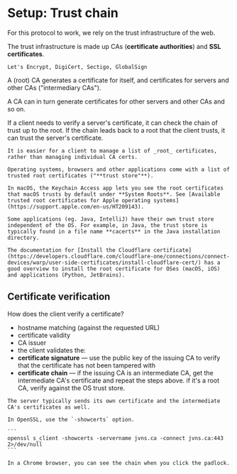 # Setup: Trust chain

For this protocol to work, we rely on the trust infrastructure of the web.

The trust infrastructure is made up CAs (**certificate authorities**) and **SSL certificates**.

~~~admonish example title="Examples of CAs"
Let's Encrypt, DigiCert, Sectigo, GlobalSign
~~~

A (root) CA generates a certificate for itself, and certificates for servers and other CAs ("intermediary CAs").

A CA can in turn generate certificates for other servers and other CAs and so on.

If a client needs to verify a server's certificate, it can check the chain of trust up to the root. If the chain leads back to a root that the client trusts, it can trust the server's certificate.

```admonish tip title="Clients only need to store root certificates"
It is easier for a client to manage a list of _root_ certificates, rather than managing individual CA certs.
```

```admonish info title="Trust store"
Operating systems, browsers and other applications come with a list of trusted root certificates ("**trust store"**).

In macOS, the Keychain Access app lets you see the root certificates that macOS trusts by default under **System Roots**. See [Available trusted root certificates for Apple operating systems](https://support.apple.com/en-us/HT209143).

Some applications (eg. Java, IntelliJ) have their own trust store independent of the OS. For example, in Java, the trust store is typically found in a file name **cacerts** in the Java installation directory.
```

```admonish question title="How to add root certificates to trust store?"
The documentation for [Install the Cloudflare certificate](https://developers.cloudflare.com/cloudflare-one/connections/connect-devices/warp/user-side-certificates/install-cloudflare-cert/) has a good overview to install the root certificate for OSes (macOS, iOS) and applications (Python, JetBrains).
```

## Certificate verification

How does the client verify a certificate?

* hostname matching (against the requested URL)
* certificate validity
* CA issuer
* the client validates the:
* **certificate signature** — use the public key of the issuing CA to verify that the certificate has not been tampered with
* **certificate chain** — if the issuing CA is an intermediate CA, get the intermediate CA's certificate and repeat the steps above. if it's a root CA, verify against the OS trust store.

~~~admonish question title="How to show certificates of intermediate CAs?"
The server typically sends its own certificate and the intermediate CA's certificates as well. 

In OpenSSL, use the `-showcerts` option.

```
openssl s_client -showcerts -servername jvns.ca -connect jvns.ca:443 2>/dev/null
```

In a Chrome browser, you can see the chain when you click the padlock.
~~~

